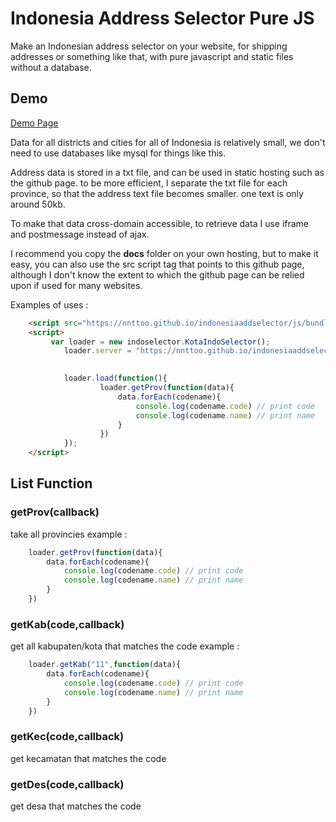 # Indonesia Address Selector Pure JS #

Make an Indonesian address selector on your website, for shipping addresses or something like that, with pure javascript and static files without a database.

## Demo
[Demo Page](https://nnttoo.github.io/indonesiaaddselector/)


Data for all districts and cities for all of Indonesia is relatively small, we don't need to use databases like mysql for things like this.

Address data is stored in a txt file, and can be used in static hosting such as the github page. to be more efficient, I separate the txt file for each province, so that the address text file becomes smaller. one text is only around 50kb.

To make that data cross-domain accessible, to retrieve data I use iframe and postmessage instead of ajax.

I recommend you copy the <b>docs</b> folder on your own hosting, but to make it easy, you can also use the src script tag that points to this github page, although I don't know the extent to which the github page can be relied upon if used for many websites.


Examples of uses :
```html
    <script src="https://nnttoo.github.io/indonesiaaddselector/js/bundleview.js"></script>
    <script>
         var loader = new indoselector.KotaIndoSelector();
            loader.server = "https://nnttoo.github.io/indonesiaaddselector/loader.html"
 

            loader.load(function(){    
                    loader.getProv(function(data){
                        data.forEach(codename){
                            console.log(codename.code) // print code
                            console.log(codename.name) // print name
                        }
                    })
            });
    </script>
```

## List Function

### getProv(callback)
take all provincies
example : 
```js
    loader.getProv(function(data){
        data.forEach(codename){
            console.log(codename.code) // print code
            console.log(codename.name) // print name
        }
    })
```

### getKab(code,callback) 
get all kabupaten/kota that matches the code
example : 
```js
    loader.getKab("11",function(data){
        data.forEach(codename){
            console.log(codename.code) // print code
            console.log(codename.name) // print name
        }
    })
```

### getKec(code,callback) 
get kecamatan that matches the code

### getDes(code,callback)
get desa that matches the code

 